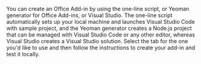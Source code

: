 You can create an Office Add-in by using the one-line script, or Yeoman generator for Office Add-ins, or Visual Studio. The one-line script automatically sets up your local machine and launches Visual Studio Code with sample project, and the Yeoman generator creates a Node.js project that can be managed with Visual Studio Code or any other editor, whereas Visual Studio creates a Visual Studio solution. Select the tab for the one you'd like to use and then follow the instructions to create your add-in and test it locally. 